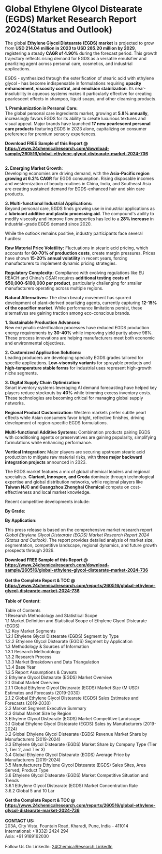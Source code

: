 <h1>Global Ethylene Glycol Distearate (EGDS) Market Research Report 2024(Status and Outlook)</h1><p>The global <strong>Ethylene Glycol Distearate (EGDS) market</strong> is projected to grow from <strong>USD 214.04 million in 2023 to USD 285.20 million by 2029</strong>, registering a steady <strong>CAGR of 4.90%</strong> during the forecast period. This growth trajectory reflects rising demand for EGDS as a versatile emulsifier and pearlizing agent across personal care, cosmetics, and industrial applications.</p><p>EGDS - synthesized through the esterification of stearic acid with ethylene glycol - has become indispensable in formulations requiring <strong>opacity enhancement, viscosity control, and emulsion stabilization</strong>. Its near-insolubility in aqueous systems makes it particularly effective for creating pearlescent effects in shampoo, liquid soaps, and other cleansing products.</p><p><strong>1. Premiumization in Personal Care:</strong><br>
The global personal care ingredients market, growing at <strong>5.8% annually</strong>, increasingly favors EGDS for its ability to create luxurious textures and visual appeal. Major brands have launched <strong>17 new pearlescent personal care products</strong> featuring EGDS in 2023 alone, capitalizing on consumer preference for premium sensory experiences.</p><div><b>Download FREE Sample of this Report @ 
            <a href="https://www.24chemicalresearch.com/download-sample/260516/global-ethylene-glycol-distearate-market-2024-736">
            https://www.24chemicalresearch.com/download-sample/260516/global-ethylene-glycol-distearate-market-2024-736</a></b></div><br><p><strong>2. Emerging Market Growth:</strong><br>
Developing economies are driving demand, with the <strong>Asia-Pacific region growing at 6.2% CAGR</strong> for EGDS consumption. Rising disposable incomes and westernization of beauty routines in China, India, and Southeast Asia are creating sustained demand for EGDS-enhanced hair and skin care products.</p><p><strong>3. Multi-functional Industrial Applications:</strong><br>
Beyond personal care, EGDS finds growing use in industrial applications as a <strong>lubricant additive and plastic processing aid</strong>. The compound's ability to modify viscosity and improve flow properties has led to a <strong>28% increase</strong> in industrial-grade EGDS demand since 2020.</p><p>While the outlook remains positive, industry participants face several hurdles:</p><p><strong>Raw Material Price Volatility:</strong> Fluctuations in stearic acid pricing, which accounts for <strong>60-70% of production costs</strong>, create margin pressures. Prices have shown <strong>15-20% annual volatility</strong> in recent years, forcing manufacturers to implement dynamic pricing strategies.</p><p><strong>Regulatory Complexity:</strong> Compliance with evolving regulations like EU REACH and China's CSAR requires <strong>additional testing costs of $50,000-$100,000 per product</strong>, particularly challenging for smaller manufacturers operating across multiple regions.</p><p><strong>Natural Alternatives:</strong> The clean beauty movement has spurred development of plant-derived pearlizing agents, currently capturing <strong>12-15% of the opacifier market</strong>. While performance limitations persist, these alternatives are gaining traction among eco-conscious brands.</p><p><strong>1. Sustainable Production Advances:</strong><br>
New enzymatic esterification processes have reduced EGDS production energy requirements by <strong>30-40%</strong> while improving yield purity above 98%. These process innovations are helping manufacturers meet both economic and environmental objectives.</p><p><strong>2. Customized Application Solutions:</strong><br>
Leading producers are developing specialty EGDS grades tailored for specific applications. <strong>Low-viscosity variants</strong> for sprayable products and <strong>high-temperature stable forms</strong> for industrial uses represent high-growth niche segments.</p><p><strong>3. Digital Supply Chain Optimization:</strong><br>
Smart inventory systems leveraging AI demand forecasting have helped key players reduce stockouts by <strong>40%</strong> while trimming excess inventory costs. These technologies are becoming critical for managing global supply networks.</p><p><strong>Regional Product Customization:</strong> Western markets prefer subtle pearl effects while Asian consumers favor bright, reflective finishes, driving development of region-specific EGDS formulations.</p><p><strong>Multi-functional Additive Systems:</strong> Combination products pairing EGDS with conditioning agents or preservatives are gaining popularity, simplifying formulations while enhancing performance.</p><p><strong>Vertical Integration:</strong> Major players are securing upstream stearic acid production to mitigate raw material risks, with <strong>three major backward integration projects</strong> announced in 2023.</p><p>The EGDS market features a mix of global chemical leaders and regional specialists. <strong>Clariant, Innospec, and Croda</strong> dominate through technological expertise and global distribution networks, while regional players like <strong>Taiwan NJC and Guangzhou Zhonghai Chemical</strong> compete on cost-effectiveness and local market knowledge.</p><p>Recent competitive developments include:</p><p><strong>By Grade:</strong></p><p><strong>By Application:</strong></p><p>This press release is based on the comprehensive market research report <em>Global Ethylene Glycol Distearate (EGDS) Market Research Report 2024 (Status and Outlook)</em>. The report provides detailed analysis of market size, segmentation, competitive landscape, regional dynamics, and future growth prospects through 2029.</p><div><b>Download FREE Sample of this Report @ 
            <a href="https://www.24chemicalresearch.com/download-sample/260516/global-ethylene-glycol-distearate-market-2024-736">
            https://www.24chemicalresearch.com/download-sample/260516/global-ethylene-glycol-distearate-market-2024-736</a></b></div><br><div><b>Get the Complete Report & TOC @ 
            <a href="https://www.24chemicalresearch.com/reports/260516/global-ethylene-glycol-distearate-market-2024-736">
            https://www.24chemicalresearch.com/reports/260516/global-ethylene-glycol-distearate-market-2024-736</a></b></div><br>
            <b>Table of Content:</b><p>Table of Contents<br />
1 Research Methodology and Statistical Scope<br />
1.1 Market Definition and Statistical Scope of Ethylene Glycol Distearate (EGDS)<br />
1.2 Key Market Segments<br />
1.2.1 Ethylene Glycol Distearate (EGDS) Segment by Type<br />
1.2.2 Ethylene Glycol Distearate (EGDS) Segment by Application<br />
1.3 Methodology & Sources of Information<br />
1.3.1 Research Methodology<br />
1.3.2 Research Process<br />
1.3.3 Market Breakdown and Data Triangulation<br />
1.3.4 Base Year<br />
1.3.5 Report Assumptions & Caveats<br />
2 Ethylene Glycol Distearate (EGDS) Market Overview<br />
2.1 Global Market Overview<br />
2.1.1 Global Ethylene Glycol Distearate (EGDS) Market Size (M USD) Estimates and Forecasts (2019-2030)<br />
2.1.2 Global Ethylene Glycol Distearate (EGDS) Sales Estimates and Forecasts (2019-2030)<br />
2.2 Market Segment Executive Summary<br />
2.3 Global Market Size by Region<br />
3 Ethylene Glycol Distearate (EGDS) Market Competitive Landscape<br />
3.1 Global Ethylene Glycol Distearate (EGDS) Sales by Manufacturers (2019-2024)<br />
3.2 Global Ethylene Glycol Distearate (EGDS) Revenue Market Share by Manufacturers (2019-2024)<br />
3.3 Ethylene Glycol Distearate (EGDS) Market Share by Company Type (Tier 1, Tier 2, and Tier 3)<br />
3.4 Global Ethylene Glycol Distearate (EGDS) Average Price by Manufacturers (2019-2024)<br />
3.5 Manufacturers Ethylene Glycol Distearate (EGDS) Sales Sites, Area Served, Product Type<br />
3.6 Ethylene Glycol Distearate (EGDS) Market Competitive Situation and Trends<br />
3.6.1 Ethylene Glycol Distearate (EGDS) Market Concentration Rate<br />
3.6.2 Global 5 and 10 Lar</p><div><b>Get the Complete Report & TOC @ 
            <a href="https://www.24chemicalresearch.com/reports/260516/global-ethylene-glycol-distearate-market-2024-736">
            https://www.24chemicalresearch.com/reports/260516/global-ethylene-glycol-distearate-market-2024-736</a></b></div><br><b>CONTACT US:</b><br>
            203A, City Vista, Fountain Road, Kharadi, Pune, India - 411014<br>
            International: +1(332) 2424 294<br>
            Asia: +91 9169162030 <br><br>
            Follow Us On LinkedIn: <a href="https://www.linkedin.com/company/24chemicalresearch/">24ChemicalResearch LinkedIn</a>